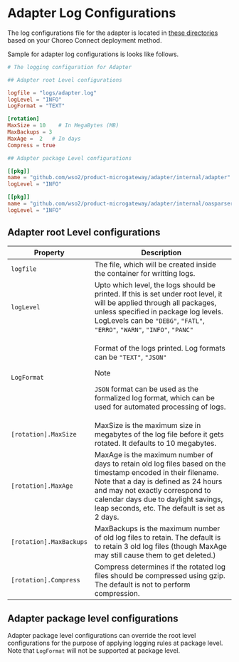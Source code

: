 # Adapter Log Configurations

The log configurations file for the adapter is located in [these directories]({{base_path}}/deploy-and-publish/deploy-on-gateway/choreo-connect/configurations/configure-logs-overview/#log_config_toml) based on your Choreo Connect deployment method.

Sample for adapter log configurations is looks like follows.

``` toml
# The logging configuration for Adapter

## Adapter root Level configurations

logfile = "logs/adapter.log"
logLevel = "INFO"
LogFormat = "TEXT"

[rotation]
MaxSize = 10    # In MegaBytes (MB)
MaxBackups = 3
MaxAge =  2   # In days
Compress = true

## Adapter package Level configurations

[[pkg]]
name = "github.com/wso2/product-microgateway/adapter/internal/adapter"
logLevel = "INFO"

[[pkg]]
name = "github.com/wso2/product-microgateway/adapter/internal/oasparser"
logLevel = "INFO"
```

## Adapter root Level configurations

<table>
    <thead>
        <tr class="header">
            <th>Property</th>
            <th>Description</th>
        </tr>
    </thead>
    <tbody>
        <tr class="odd">
            <td><code>logfile</code></td>
            <td>The file, which will be created inside the container for writting logs.</td>
        </tr>
        <tr class="even">
            <td><code>logLevel</code></td>
            <td>Upto which level, the logs should be printed. If this is set under root level, it will be applied through all packages, unless specified in package log levels. LogLevels can be <code>"DEBG"</code>, <code>"FATL"</code>, <code>"ERRO"</code>, <code>"WARN"</code>, <code>"INFO"</code>, <code>"PANC"</code></td>
        </tr>
        <tr class="odd">
            <td><code>LogFormat</code></td>
            <td><p>Format of the logs printed. Log formats can be <code>"TEXT"</code>, <code>"JSON"</code></p>
                <div class="admonition note">
                    <p class="admonition-title">Note</p>
                    <p><code>JSON</code> format can be used as the formalized log format, which can be used for automated processing of logs.</p>
                </div>
            </td>
        </tr>
        <tr class="even">
            <td><code>[rotation].MaxSize</code></td>
            <td>MaxSize is the maximum size in megabytes of the log file before it gets rotated. It defaults to 10 megabytes.</td>
        </tr>
        <tr class="odd">
            <td><code>[rotation].MaxAge</code></td>
            <td>MaxAge is the maximum number of days to retain old log files based on the timestamp encoded in their filename.  Note that a day is defined as 24 hours and may not exactly correspond to calendar days due to daylight savings, leap seconds, etc. The default is set as 2 days.</td>
        </tr>
        <tr class="even">
            <td><code>[rotation].MaxBackups</code></td>
            <td>MaxBackups is the maximum number of old log files to retain.  The default is to retain 3 old log files (though MaxAge may still cause them to get deleted.)</td>
        </tr>
        <tr class="even">
            <td><code>[rotation].Compress</code></td>
            <td>Compress determines if the rotated log files should be compressed using gzip. The default is not to perform compression.</td>
        </tr>
    </tbody>
</table>

## Adapter package level configurations

Adapter package level configurations can override the root level configurations for the purpose of applying logging rules at package level. Note that `LogFormat` will not be supported at package level.
